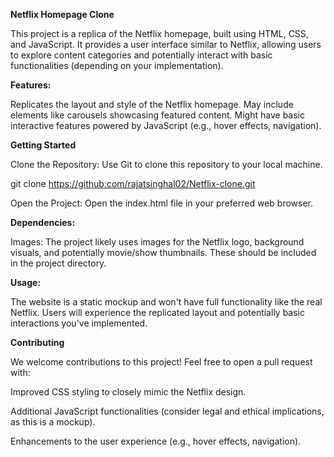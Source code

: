 **Netflix Homepage Clone**

This project is a replica of the Netflix homepage, built using HTML, CSS, and JavaScript. It provides a user interface similar to Netflix, allowing users to explore content categories and potentially interact with basic functionalities (depending on your implementation).

**Features:**

Replicates the layout and style of the Netflix homepage.
May include elements like carousels showcasing featured content.
Might have basic interactive features powered by JavaScript (e.g., hover effects, navigation).

**Getting Started**

Clone the Repository: Use Git to clone this repository to your local machine.


git clone https://github.com/rajatsinghal02/Netflix-clone.git

Open the Project: Open the index.html file in your preferred web browser.

**Dependencies:**

Images: The project likely uses images for the Netflix logo, background visuals, and potentially movie/show thumbnails. These should be included in the project directory.

**Usage:**

The website is a static mockup and won't have full functionality like the real Netflix. Users will experience the replicated layout and potentially basic interactions you've implemented.

**Contributing**

We welcome contributions to this project! Feel free to open a pull request with:

Improved CSS styling to closely mimic the Netflix design.

Additional JavaScript functionalities (consider legal and ethical implications, as this is a mockup).

Enhancements to the user experience (e.g., hover effects, navigation).
